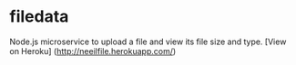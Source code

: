 # filedata
Node.js microservice to upload a file and view its file size and type. [View on Heroku] (http://neeilfile.herokuapp.com/)
